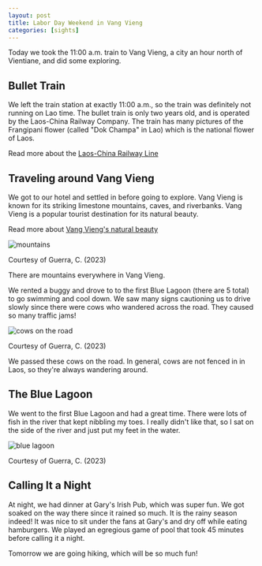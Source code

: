 ```yaml
---
layout: post
title: Labor Day Weekend in Vang Vieng
categories: [sights]
---
```


Today we took the 11:00 a.m. train to Vang Vieng, a city an hour north of Vientiane, and did some exploring. 

## Bullet Train 

We left the train station at exactly 11:00 a.m., so the train was definitely not running on Lao time. The bullet train is only two years old, and is operated by the Laos-China Railway Company. The train has many pictures of the Frangipani flower (called "Dok Champa" in Lao) which is the national flower of Laos.

Read more about the [Laos-China Railway Line](https://laostravel.com/express-train-for-laos-china-railway/)

## Traveling around Vang Vieng

We got to our hotel and settled in before going to explore. Vang Vieng is known for its striking limestone mountains, caves, and riverbanks. Vang Vieng is a popular tourist destination for its natural beauty. 

Read more about [Vang Vieng's natural beauty](https://www.discoverlaos.today/vang-vieng/thing-to-do/explore-vang-vieng-a-natural-marvel)

![mountains](https://lh3.googleusercontent.com/pw/AIL4fc_N7t8gdpYlH_uAWnYyej9SFJQdrsw7D-elvByW3UgQvXBsxB6tXZbpSZ5Y9WAlgAVLrt6pKsEEKZwAQo_dA32fEBQsEM_-Ox-PfRbac7RqkTZ2AMvG=w1000)

Courtesy of Guerra, C. (2023)

There are mountains everywhere in Vang Vieng. 

 We rented a buggy and drove to to the first Blue Lagoon (there are 5 total) to go swimming and cool down. We saw many signs cautioning us to drive slowly since there were cows who wandered across the road. They caused so many traffic jams!

![cows on the road](https://lh3.googleusercontent.com/pw/AIL4fc8ZrOre9OEAlJYyJBW4wxu3wOlZLGXMIoOQYSAlAV_qUZlcGgzqlYCa4yRSPASWOyu1EzWP7fdr-ipcRt-owVYu3Y6spcfLzCPIVEKDz05xZMDMJZ7G=w1000)

Courtesy of Guerra, C. (2023)

We passed these cows on the road. In general, cows are not fenced in in Laos, so they're always wandering around.

## The Blue Lagoon

We went to the first Blue Lagoon and had a great time. There were lots of fish in the river that kept nibbling my toes. I really didn't like that, so I sat on the side of the river and just put my feet in the water. 

![blue lagoon](https://lh3.googleusercontent.com/pw/AIL4fc8VjkYv2BFvVUhSJMI9BEELY5X78MnwRALugHrTD1P1If9-zfJOR3zM4W_YWN4_GI81lunr94YU6e-d3MN1qh5QZW6KjAWoQsw6tvyHca_Jzi1wxrUm=w1000)

Courtesy of Guerra, C. (2023)

## Calling It a Night

At night, we had dinner at Gary's Irish Pub, which was super fun. We got soaked on the way there since it rained so much. It is the rainy season indeed! It was nice to sit under the fans at Gary's and dry off while eating hamburgers. We played an egregious game of pool that took 45 minutes before calling it a night. 

Tomorrow we are going hiking, which will be so much fun!

<!-- Hello and welcome. The only purpose of this post is to greet you when your site comes alive for the first time.  
This post will demonstrate some of the more common content & elements found in posts.  
Feel free to delete this post when you are ready to publish your first post.  

Lorem ipsum dolor sit amet, consectetur adipiscing elit. Fusce bibendum neque eget nunc mattis eu sollicitudin enim tincidunt. Vestibulum lacus tortor, ultricies id dignissim ac, bibendum in velit.

## Some great heading (h2)

Proin convallis mi ac felis pharetra aliquam. Curabitur dignissim accumsan rutrum. In arcu magna, aliquet vel pretium et, molestie et arcu.


Mauris lobortis nulla et felis ullamcorper bibendum. Phasellus et hendrerit mauris. Proin eget nibh a massa vestibulum pretium. Suspendisse eu nisl a ante aliquet bibendum quis a nunc. Praesent varius interdum vehicula. Aenean risus libero, placerat at vestibulum eget, ultricies eu enim. Praesent nulla tortor, malesuada adipiscing adipiscing sollicitudin, adipiscing eget est.

## Another great heading (h2)

Lorem ipsum dolor sit amet, consectetur adipiscing elit. Fusce bibendum neque eget nunc mattis eu sollicitudin enim tincidunt. Vestibulum lacus tortor, ultricies id dignissim ac, bibendum in velit.

### Some great subheading (h3)

Proin convallis mi ac felis pharetra aliquam. Curabitur dignissim accumsan rutrum. In arcu magna, aliquet vel pretium et, molestie et arcu. Mauris lobortis nulla et felis ullamcorper bibendum.

Phasellus et hendrerit mauris. Proin eget nibh a massa vestibulum pretium. Suspendisse eu nisl a ante aliquet bibendum quis a nunc.

### Some great subheading (h3)

Praesent varius interdum vehicula. Aenean risus libero, placerat at vestibulum eget, ultricies eu enim. Praesent nulla tortor, malesuada adipiscing adipiscing sollicitudin, adipiscing eget est.

> This quote will *change* your life. It will reveal the <i>secrets</i> of the universe, and all the wonders of humanity. Don't <em>misuse</em> it.

Lorem ipsum dolor sit amet, consectetur adipiscing elit. Fusce bibendum neque eget nunc mattis eu sollicitudin enim tincidunt.

### Some great subheading (h3)

Vestibulum lacus tortor, ultricies id dignissim ac, bibendum in velit. Proin convallis mi ac felis pharetra aliquam. Curabitur dignissim accumsan rutrum.

In arcu magna, aliquet vel pretium et, molestie et arcu. Mauris lobortis nulla et felis ullamcorper bibendum. Phasellus et hendrerit mauris.

#### You might want a sub-subheading (h4)

In arcu magna, aliquet vel pretium et, molestie et arcu. Mauris lobortis nulla et felis ullamcorper bibendum. Phasellus et hendrerit mauris.

In arcu magna, aliquet vel pretium et, molestie et arcu. Mauris lobortis nulla et felis ullamcorper bibendum. Phasellus et hendrerit mauris.

#### But it's probably overkill (h4)

In arcu magna, aliquet vel pretium et, molestie et arcu. Mauris lobortis nulla et felis ullamcorper bibendum. Phasellus et hendrerit mauris.

##### Could be a smaller sub-heading, `pacman` (h5)

In arcu magna, aliquet vel pretium et, molestie et arcu. Mauris lobortis nulla et felis ullamcorper bibendum. Phasellus et hendrerit mauris.

###### Small yet significant sub-heading  (h6)

In arcu magna, aliquet vel pretium et, molestie et arcu. Mauris lobortis nulla et felis ullamcorper bibendum. Phasellus et hendrerit mauris.

### Highlight the code please!!

{% highlight c %}
float Q_rsqrt( float number )
{
	long i;
	float x2, y;
	const float threehalfs = 1.5F;

	x2 = number * 0.5F;
	y  = number;
	i  = * ( long * ) &y;                       // evil floating point bit level hacking
	i  = 0x5f3759df - ( i >> 1 );               // what the fuck? 
	y  = * ( float * ) &i;
	y  = y * ( threehalfs - ( x2 * y * y ) );   // 1st iteration
//	y  = y * ( threehalfs - ( x2 * y * y ) );   // 2nd iteration, this can be removed

	return y;
}
{% endhighlight %}

### Oh hai, an unordered list!!

In arcu magna, aliquet vel pretium et, molestie et arcu. Mauris lobortis nulla et felis ullamcorper bibendum. Phasellus et hendrerit mauris.

- First item, yo
- Second item, dawg
- Third item, what what?!
- Fourth item, fo sheezy my neezy

### Oh hai, an ordered list!!

In arcu magna, aliquet vel pretium et, molestie et arcu. Mauris lobortis nulla et felis ullamcorper bibendum. Phasellus et hendrerit mauris.

1. First item, yo
2. Second item, dawg
3. Third item, what what?!
4. Fourth item, fo sheezy my neezy

## Headings are cool! (h2)

Proin eget nibh a massa vestibulum pretium. Suspendisse eu nisl a ante aliquet bibendum quis a nunc. Praesent varius interdum vehicula. Aenean risus libero, placerat at vestibulum eget, ultricies eu enim. Praesent nulla tortor, malesuada adipiscing adipiscing sollicitudin, adipiscing eget est.

Praesent nulla tortor, malesuada adipiscing adipiscing sollicitudin, adipiscing eget est.

Proin eget nibh a massa vestibulum pretium. Suspendisse eu nisl a ante aliquet bibendum quis a nunc.

### Tables

Title 1               | Title 2               | Title 3               | Title 4
--------------------- | --------------------- | --------------------- | ---------------------
lorem                 | lorem ipsum           | lorem ipsum dolor     | lorem ipsum dolor sit
lorem ipsum dolor sit | lorem ipsum dolor sit | lorem ipsum dolor sit | lorem ipsum dolor sit
lorem ipsum dolor sit | lorem ipsum dolor sit | lorem ipsum dolor sit | lorem ipsum dolor sit
lorem ipsum dolor sit | lorem ipsum dolor sit | lorem ipsum dolor sit | lorem ipsum dolor sit

Title 1 | Title 2 | Title 3 | Title 4
--- | --- | --- | ---
lorem | lorem ipsum | lorem ipsum dolor | lorem ipsum dolor sit
lorem ipsum dolor sit amet | lorem ipsum dolor sit amet consectetur | lorem ipsum dolor sit amet | lorem ipsum dolor sit
lorem ipsum dolor | lorem ipsum | lorem | lorem ipsum
lorem ipsum dolor | lorem ipsum dolor sit | lorem ipsum dolor sit amet | lorem ipsum dolor sit amet consectetur -->
